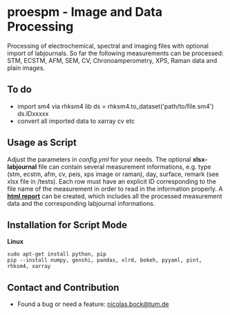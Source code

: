 proespm - Image and Data Processing 
====================================
Processing of electrochemical, spectral and imaging files with optional import 
of labjournals. So far the following measurements can be processed: STM, ECSTM,
AFM, SEM, CV, Chronoamperometry, XPS, Raman data and plain images. 


To do
--------------
- import sm4 via rhksm4 lib 
    ds = rhksm4.to_dataset('path/to/file.sm4') 
    ds.IDxxxxx
- convert all imported data to xarray cv etc



Usage as Script
----------------
Adjust the parameters in *config.yml* for your needs. The optional **xlsx-labjournal** file 
can contain several measurement informations, e.g. type (stm, ecstm, afm, cv, peis, xps
image or raman), day, surface, remark (see xlsx file in /tests). Each row must have an explicit ID 
corresponding to the file name of the measurement in order to read in the 
information properly. A [**html report**](https://htmlpreview.github.io/?https://github.com/n-bock/proespm_example/blob/master/data_report.html) can be created, which includes 
all the processed measurement data and the corresponding labjournal informations.



Installation for Script Mode
-----------------------------
**Linux**

    sudo apt-get install python, pip
    pip --install numpy, genshi, pandas, xlrd, bokeh, pyyaml, pint, rhksm4, xarray


Contact and Contribution
-------------------------
- Found a bug or need a feature: <nicolas.bock@tum.de>
